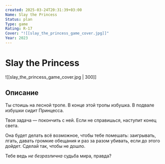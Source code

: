 ```yaml
---
created: 2025-03-24T20:31:39+03:00
Name: Slay the Princess
Status: plan
Type: game
Rating: R-17
Cover: "![[slay_the_princess_game_cover.jpg]]"
Year: 2023
---
```


# Slay the Princess

![[slay_the_princess_game_cover.jpg | 300]]



## Описание

Ты стоишь на лесной тропе. В конце этой тропы избушка. В подвале избушки сидит Принцесса.

Твоя задача — покончить с ней. Если не справишься, наступит конец света.

Она будет делать всё возможное, чтобы тебе помешать: заигрывать, лгать, давать громкие обещания и раз за разом убивать, если до этого дойдет. Сделай так, чтобы не дошло.

Тебе ведь *не безразлична* судьба мира, правда?

